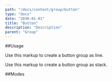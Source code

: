 ```yaml
---
path: "/docs/content/group/button"
type: "docs"
date: "2030-01-01"
title: "Button"
description: "Description"
parent: "Group"
---
```


##Usage

Use this markup to create a button group as line.

<script type="text/plain" class="language-markup">
  <div class="group">
    <button type="button" class="btn">
      <span><!-- content --></span>
    </button>
    
    <button type="button" class="btn">
      <span><!-- content --></span>
    </button>
  </div>
</script>

Use this markup to create a button group as stack.

<script type="text/plain" class="language-markup">
  <div class="group">
    <span class="group_inner">
      <button type="button" class="btn">
        <span><!-- content --></span>
      </button>
      
      <button type="button" class="btn">
        <span><!-- content --></span>
      </button>
    </span>
  </div>
</script>

##Modes

<demo>
  <demovanilla src="demos/docs/content/group/button/line" name="line">
  </demovanilla>
  <demovanilla src="demos/docs/content/group/button/stack" name="stack">
  </demovanilla>
</demo>
